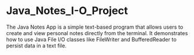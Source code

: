 # Java_Notes_I-O_Project
The Java Notes App is a simple text-based program that allows users to create and view personal notes directly from the terminal. It demonstrates how to use Java File I/O classes like FileWriter and BufferedReader to persist data in a text file.
